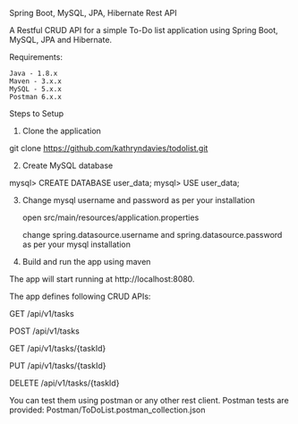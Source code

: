 Spring Boot, MySQL, JPA, Hibernate Rest API

A Restful CRUD API for a simple To-Do list application using Spring Boot, MySQL, JPA and Hibernate.

Requirements:

    Java - 1.8.x
    Maven - 3.x.x
    MySQL - 5.x.x
    Postman 6.x.x

Steps to Setup

1. Clone the application

git clone https://github.com/kathryndavies/todolist.git

2. Create MySQL database

mysql> CREATE DATABASE user_data;
mysql> USE user_data;

3. Change mysql username and password as per your installation

    open src/main/resources/application.properties

    change spring.datasource.username and spring.datasource.password as per your mysql installation

4. Build and run the app using maven

The app will start running at http://localhost:8080.

The app defines following CRUD APIs:

GET /api/v1/tasks

POST /api/v1/tasks

GET /api/v1/tasks/{taskId}

PUT /api/v1/tasks/{taskId}

DELETE /api/v1/tasks/{taskId}

You can test them using postman or any other rest client. Postman tests are provided: Postman/ToDoList.postman_collection.json